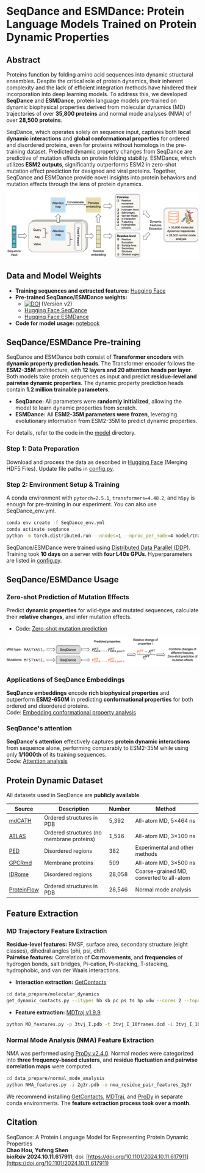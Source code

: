 # SeqDance and ESMDance: Protein Language Models Trained on Protein Dynamic Properties

## Abstract
Proteins function by folding amino acid sequences into dynamic structural ensembles. Despite the critical role of protein dynamics, their inherent complexity and the lack of efficient integration methods have hindered their incorporation into deep learning models. To address this, we developed **SeqDance** and **ESMDance**, protein language models pre-trained on dynamic biophysical properties derived from molecular dynamics (MD) trajectories of over **35,800 proteins** and normal mode analyses (NMA) of over **28,500 proteins**.

SeqDance, which operates solely on sequence input, captures both **local dynamic interactions** and **global conformational properties** for ordered and disordered proteins, even for proteins without homologs in the pre-training dataset. Predicted dynamic property changes from SeqDance are predictive of mutation effects on protein folding stability. ESMDance, which utilizes **ESM2 outputs**, significantly outperforms ESM2 in zero-shot mutation effect prediction for designed and viral proteins. Together, SeqDance and ESMDance provide novel insights into protein behaviors and mutation effects through the lens of protein dynamics.

![SeqDance Pre-training Diagram](image/SeqDance_pretraining.png "Diagram of SeqDance Pre-training")

## Data and Model Weights
- **Training sequences and extracted features:** [Hugging Face](https://huggingface.co/datasets/ChaoHou/protein_dynamic_properties)  
- **Pre-trained SeqDance/ESMDance weights:**  
  - [![DOI](https://zenodo.org/badge/DOI/10.5281/zenodo.15047777.svg)](https://doi.org/10.5281/zenodo.15047777) (Version v2)  
  - [Hugging Face SeqDance](https://huggingface.co/ChaoHou/SeqDance)  
  - [Hugging Face ESMDance](https://huggingface.co/ChaoHou/ESMDance)  
- **Code for model usage:** [notebook](./notebook/zero_shot_mutation.ipynb)  

## SeqDance/ESMDance Pre-training
SeqDance and ESMDance both consist of **Transformer encoders** with **dynamic property prediction heads**. The Transformer encoder follows the **ESM2-35M** architecture, with **12 layers and 20 attention heads per layer**. Both models take protein sequences as input and predict **residue-level and pairwise dynamic properties**. The dynamic property prediction heads contain **1.2 million trainable parameters**.

- **SeqDance:** All parameters were **randomly initialized**, allowing the model to learn dynamic properties from scratch.
- **ESMDance:** All **ESM2-35M parameters were frozen**, leveraging evolutionary information from ESM2-35M to predict dynamic properties.

For details, refer to the code in the [model](./model/) directory.

### Step 1: Data Preparation
Download and process the data as described in [Hugging Face](https://huggingface.co/datasets/ChaoHou/protein_dynamic_properties) (Merging HDF5 Files). Update file paths in [config.py](./model/config.py).

### Step 2: Environment Setup & Training
A conda environment with `pytorch=2.5.1`, `transformers=4.48.2`, and `h5py` is enough for pre-training in our experiment. You can also use SeqDance_env.yml.
```bash
conda env create -f SeqDance_env.yml
conda activate seqdance
python -m torch.distributed.run --nnodes=1 --nproc_per_node=4 model/train_ddp.py
```
SeqDance/ESMDance were trained using [Distributed Data Parallel (DDP)](https://pytorch.org/tutorials/intermediate/ddp_tutorial.html). Training took **10 days** on a server with **four L40s GPUs**. Hyperparameters are listed in [config.py](./model/config.py).

## SeqDance/ESMDance Usage

### Zero-shot Prediction of Mutation Effects
Predict **dynamic properties** for wild-type and mutated sequences, calculate their **relative changes**, and infer mutation effects.
- Code: [Zero-shot mutation prediction](./notebook/zero_shot_mutation.ipynb)

![Zero-shot](image/zero_shot.png "Zero-shot")

### Applications of SeqDance Embeddings
**SeqDance embeddings** encode **rich biophysical properties** and outperform **ESM2-650M** in predicting **conformational properties** for both ordered and disordered proteins.  
Code: [Embedding conformational property analysis](./notebook/embedding_conformation_property.ipynb)

### SeqDance's attention
**SeqDance's attention** effectively captures **protein dynamic interactions** from sequence alone, performing comparably to ESM2-35M while using only **1/1000th** of its training sequences.  
Code: [Attention analysis](./notebook/attention_analysis.ipynb)

## Protein Dynamic Dataset
All datasets used in SeqDance are **publicly available**.

| Source | Description | Number | Method |
|--------|-------------|--------|--------|
| [mdCATH](https://huggingface.co/datasets/compsciencelab/mdCATH) | Ordered structures in PDB | 5,392 | All-atom MD, 5×464 ns |
| [ATLAS](https://www.dsimb.inserm.fr/ATLAS/index.html) | Ordered structures (no membrane proteins) | 1,516 | All-atom MD, 3×100 ns |
| [PED](https://proteinensemble.org/) | Disordered regions | 382 | Experimental and other methods |
| [GPCRmd](https://www.gpcrmd.org/) | Membrane proteins | 509 | All-atom MD, 3×500 ns |
| [IDRome](https://github.com/KULL-Centre/_2023_Tesei_IDRome) | Disordered regions | 28,058 | Coarse-grained MD, converted to all-atom |
| [ProteinFlow](https://github.com/adaptyvbio/ProteinFlow) | Ordered structures in PDB | 28,546 | Normal mode analysis |

## Feature Extraction

### MD Trajectory Feature Extraction
**Residue-level features:** RMSF, surface area, secondary structure (eight classes), dihedral angles (phi, psi, chi1).  
**Pairwise features:** Correlation of **Cα movements**, and **frequencies** of hydrogen bonds, salt bridges, Pi-cation, Pi-stacking, T-stacking, hydrophobic, and van der Waals interactions.

- **Interaction extraction:** [GetContacts](https://getcontacts.github.io/)
```bash
cd data_prepare/molecular_dynamics
get_dynamic_contacts.py --itypes hb sb pc ps ts hp vdw --cores 2 --topology 3tvj_I.pdb --trajectory 3tvj_I_10frames.dcd --output 3tvj_I_10frames_contact.tsv
```
- **Feature extraction:** [MDTraj v1.9.9](https://www.mdtraj.org/)
```bash
python MD_features.py -p 3tvj_I.pdb -t 3tvj_I_10frames.dcd -i 3tvj_I_10frames_contact.tsv -o 3tvj_I
```

### Normal Mode Analysis (NMA) Feature Extraction
NMA was performed using [ProDy v2.4.0](http://www.bahargroup.org/prody/index.html). Normal modes were categorized into **three frequency-based clusters**, and **residue fluctuation and pairwise correlation maps** were computed.
```bash
cd data_prepare/normal_mode_analysis
python NMA_features.py -i 2g3r.pdb -o nma_residue_pair_features_2g3r
```

We recommend installing [GetContacts](https://getcontacts.github.io/), [MDTraj](https://www.mdtraj.org/), and [ProDy](http://www.bahargroup.org/prody/index.html) in separate conda environments. The **feature extraction process took over a month**.

## Citation
SeqDance: A Protein Language Model for Representing Protein Dynamic Properties  
**Chao Hou, Yufeng Shen**  
**bioRxiv 2024.10.11.617911**; doi: [https://doi.org/10.1101/2024.10.11.617911](https://doi.org/10.1101/2024.10.11.617911)

